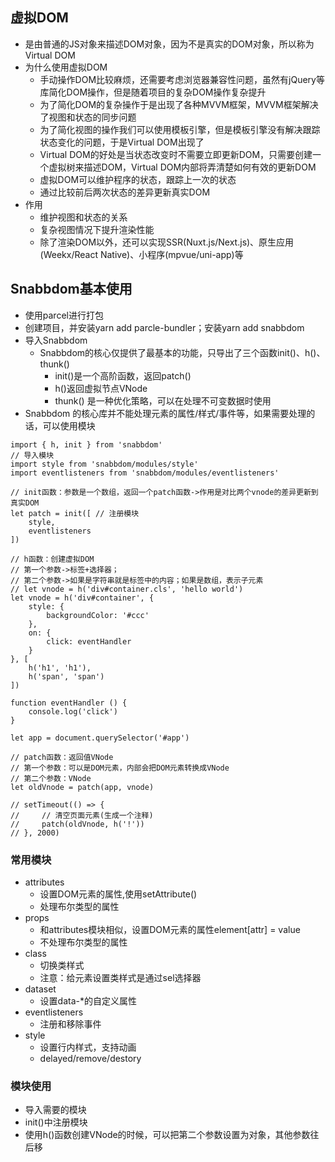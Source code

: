 ## 虚拟DOM
- 是由普通的JS对象来描述DOM对象，因为不是真实的DOM对象，所以称为Virtual DOM
- 为什么使用虚拟DOM
    - 手动操作DOM比较麻烦，还需要考虑浏览器兼容性问题，虽然有jQuery等库简化DOM操作，但是随着项目的复杂DOM操作复杂提升
    - 为了简化DOM的复杂操作于是出现了各种MVVM框架，MVVM框架解决了视图和状态的同步问题
    - 为了简化视图的操作我们可以使用模板引擎，但是模板引擎没有解决跟踪状态变化的问题，于是Virtual DOM出现了
    - Virtual DOM的好处是当状态改变时不需要立即更新DOM，只需要创建一个虚拟树来描述DOM，Virtual DOM内部将弄清楚如何有效的更新DOM
    - 虚拟DOM可以维护程序的状态，跟踪上一次的状态
    - 通过比较前后两次状态的差异更新真实DOM
- 作用
    - 维护视图和状态的关系
    - 复杂视图情况下提升渲染性能
    - 除了渲染DOM以外，还可以实现SSR(Nuxt.js/Next.js)、原生应用(Weekx/React Native)、小程序(mpvue/uni-app)等

## Snabbdom基本使用
- 使用parcel进行打包
- 创建项目，并安装yarn add parcle-bundler；安装yarn add snabbdom
- 导入Snabbdom
    - Snabbdom的核心仅提供了最基本的功能，只导出了三个函数init()、h()、thunk()
        - init()是一个高阶函数，返回patch()
        - h()返回虚拟节点VNode
        - thunk() 是一种优化策略，可以在处理不可变数据时使用
- Snabbdom 的核心库并不能处理元素的属性/样式/事件等，如果需要处理的话，可以使用模块
```
import { h, init } from 'snabbdom'
// 导入模块
import style from 'snabbdom/modules/style'
import eventlisteners from 'snabbdom/modules/eventlisteners'

// init函数：参数是一个数组，返回一个patch函数->作用是对比两个vnode的差异更新到真实DOM
let patch = init([ // 注册模块
    style,
    eventlisteners
])

// h函数：创建虚拟DOM
// 第一个参数->标签+选择器；
// 第二个参数->如果是字符串就是标签中的内容；如果是数组，表示子元素
// let vnode = h('div#container.cls', 'hello world') 
let vnode = h('div#container', {
    style: {
        backgroundColor: '#ccc'
    },
    on: {
        click: eventHandler
    }
}, [
    h('h1', 'h1'),
    h('span', 'span')
])

function eventHandler () {
    console.log('click')
}

let app = document.querySelector('#app')

// patch函数：返回值VNode
// 第一个参数：可以是DOM元素，内部会把DOM元素转换成VNode
// 第二个参数：VNode 
let oldVnode = patch(app, vnode)

// setTimeout(() => {
//     // 清空页面元素(生成一个注释)
//     patch(oldVnode, h('!'))
// }, 2000)
```

### 常用模块
- attributes
    - 设置DOM元素的属性,使用setAttribute()
    - 处理布尔类型的属性
- props
    - 和attributes模块相似，设置DOM元素的属性element[attr] = value
    - 不处理布尔类型的属性
- class
    - 切换类样式
    - 注意：给元素设置类样式是通过sel选择器
- dataset
    - 设置data-*的自定义属性
- eventlisteners
    - 注册和移除事件
- style
    - 设置行内样式，支持动画
    - delayed/remove/destory

### 模块使用
- 导入需要的模块
- init()中注册模块
- 使用h()函数创建VNode的时候，可以把第二个参数设置为对象，其他参数往后移

